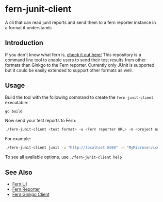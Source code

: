 # fern-junit-client
A cli that can read junit reports and send them to a fern reporter instance in a format it understands

## Introduction
If you don't know what fern is, [check it out here!](https://github.com/Guidewire/fern-reporter) This repository is a command line tool to enable users to send their test results from other formats than Ginkgo to the Fern reporter. Currently only JUnit is supported but it could be easily extended to support other formats as well.

## Usage
Build the tool with the following command to create the `fern-junit-client` executable:
```bash
go build
```
Now send your test reports to Fern:
```bash
./fern-junit-client <test format> -u <Fern reporter URL> -n <project name> -d <test report dir>
```
For example:
```bash
./fern-junit-client junit -u "http://localhost:8080" -n "MyMicroservice" -d "/path/to/tests"
```

To see all available options, use `./fern-junit-client help`

## See Also
* [Fern UI](https://github.com/Guidewire/fern-ui)
* [Fern Reporter](https://github.com/Guidewire/fern-reporter)
* [Fern Ginkgo Client](https://github.com/guidewire-oss/fern-ginkgo-client)